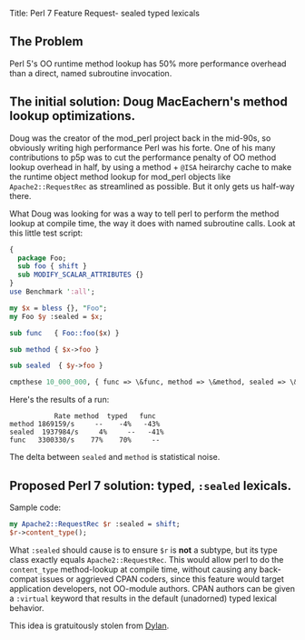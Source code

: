 Title: Perl 7 Feature Request- sealed typed lexicals

##  The Problem

Perl 5's OO runtime method lookup has 50% more performance overhead than a direct, named subroutine invocation.


## The initial solution: Doug MacEachern's method lookup optimizations.

Doug was the creator of the mod_perl project back in the mid-90s, so obviously writing high performance Perl was his forte.  One of his many contributions to p5p was to cut the performance penalty of OO method lookup overhead in half, by using a method + `@ISA` heirarchy cache to make the runtime object method lookup for mod_perl objects like `Apache2::RequestRec` as streamlined as possible.  But it only gets us half-way there.

What Doug was looking for was a way to tell perl to perform the method lookup at compile time, the way it does with named subroutine calls.  Look at this little test script:

```perl
{
  package Foo;
  sub foo { shift }
  sub MODIFY_SCALAR_ATTRIBUTES {}
}
use Benchmark ':all';

my $x = bless {}, "Foo";
my Foo $y :sealed = $x;

sub func   { Foo::foo($x) }

sub method { $x->foo }

sub sealed  { $y->foo }

cmpthese 10_000_000, { func => \&func, method => \&method, sealed => \&sealed };
```

Here's the results of a run:

```
           Rate method  typed   func
method 1869159/s     --    -4%   -43%
sealed  1937984/s     4%     --   -41%
func   3300330/s    77%    70%     --
```

The delta between `sealed` and `method` is statistical noise.


## Proposed Perl 7 solution: typed, `:sealed` lexicals.

Sample code:

```perl
my Apache2::RequestRec $r :sealed = shift;
$r->content_type();
```

What `:sealed` should cause is to ensure `$r` is **not** a subtype, but its type class exactly equals `Apache2::RequestRec`.  This would allow perl to do the `content_type` method-lookup at compile time, without causing any back-compat issues or aggrieved CPAN coders, since this feature would target application developers, not OO-module authors. CPAN authors can be given a `:virtual` keyword that results in the default (unadorned) typed lexical behavior.

This idea is gratuitously stolen from [Dylan](https://jim.studt.net/dirm/interim-5.html).